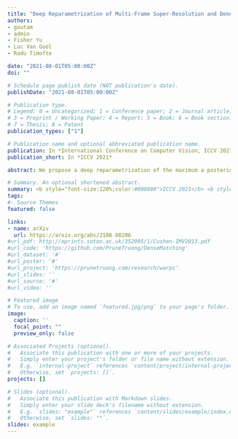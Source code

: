 ```yaml
---
title: "Deep Reparametrization of Multi-Frame Super-Resolution and Denoising"
authors:
- goutam
- admin
- Fisher Yu
- Luc Van Gool
- Radu Timofte

date: "2021-08-01T05:00:00Z"
doi: ""

# Schedule page publish date (NOT publication's date).
publishDate: "2021-08-01T05:00:00Z"

# Publication type.
# Legend: 0 = Uncategorized; 1 = Conference paper; 2 = Journal article;
# 3 = Preprint / Working Paper; 4 = Report; 5 = Book; 6 = Book section;
# 7 = Thesis; 8 = Patent
publication_types: ["1"]

# Publication name and optional abbreviated publication name.
publication: In *International Conference on Computer Vision, ICCV 2021*
publication_short: In *ICCV 2021*

abstract: We propose a deep reparametrization of the maximum a posteriori formulation commonly employed in multi-frame image restoration tasks. Our approach is derived by introducing a learned error metric and a latent representation of the target image, which transforms the MAP objective to a deep feature space. The deep reparametrization allows us to directly model the image formation process in the latent space, and to integrate learned image priors into the prediction. Our approach thereby leverages the advantages of deep learning, while also benefiting from the principled multi-frame fusion provided by the classical MAP formulation. We validate our approach through comprehensive experiments on burst denoising and burst super-resolution datasets. Our approach sets a new state-of-the-art for both tasks, demonstrating the generality and effectiveness of the proposed formulation.

# Summary. An optional shortened abstract.
summary: <b style="font-size:120%;color:#008080">ICCV 2021</b> <b style="font-size:120%;color:#E08040">Oral</b><br> Deep optimization-based formulation for multi-frame super-resolution and denoising.
tags:
#- Source Themes
featured: false

links:
- name: arXiv
  url: https://arxiv.org/abs/2108.08286
#url_pdf: http://eprints.soton.ac.uk/352095/1/Cushen-IMV2013.pdf
#url_code: 'https://github.com/PruneTruong/DenseMatching'
#url_dataset: '#'
#url_poster: '#'
#url_project: 'https://prunetruong.com/research/warpc'
#url_slides: ''
#url_source: '#'
#url_video: ''

# Featured image
# To use, add an image named `featured.jpg/png` to your page's folder. 
image:
  caption: ''
  focal_point: ""
  preview_only: false

# Associated Projects (optional).
#   Associate this publication with one or more of your projects.
#   Simply enter your project's folder or file name without extension.
#   E.g. `internal-project` references `content/project/internal-project/index.md`.
#   Otherwise, set `projects: []`.
projects: []

# Slides (optional).
#   Associate this publication with Markdown slides.
#   Simply enter your slide deck's filename without extension.
#   E.g. `slides: "example"` references `content/slides/example/index.md`.
#   Otherwise, set `slides: ""`.
slides: example
---
```



